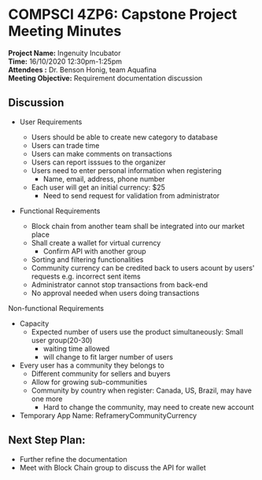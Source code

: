 # COMPSCI 4ZP6: Capstone Project Meeting Minutes

**Project Name:**       Ingenuity Incubator <br>
**Time:**               16/10/2020 12:30pm-1:25pm  <br>
**Attendees :**         Dr. Benson Honig, team Aquafina   <br>
**Meeting Objective:**  Requirement documentation discussion  <br>


## Discussion
* User Requirements
  * Users should be able to create new category to database
  * Users can trade time 
  * Users can make comments on transactions
  * Users can report isssues to the organizer
  * Users need to enter personal information when registering
    * Name, email, address, phone number
  * Each user will get an initial currency: $25 
    * Need to send request for validation from administrator
  
  
* Functional Requirements
  * Block chain from another team shall be integrated into our market place
  * Shall create a wallet for virtual currency
    * Confirm API with another group
  * Sorting and filtering functionalities
  * Community currency can be credited back to users acount by users' requests e.g. incorrect sent items
  * Administrator cannot stop transactions from back-end
  * No approval needed when users doing transactions


Non-functional Requirements
* Capacity
  * Expected number of users use the product simultaneously: Small user group(20-30)
     * waiting time allowed
     * will change to fit larger number of users
* Every user has a community they belongs to
   * Different community for sellers and buyers
   * Allow for growing sub-communities
   * Community by country when register: Canada, US, Brazil, may have one more
     * Hard to change the community, may need to create new account   
* Temporary App Name: ReframeryCommunityCurrency


## Next Step Plan: 
* Further refine the documentation
* Meet with Block Chain group to discuss the API for wallet


